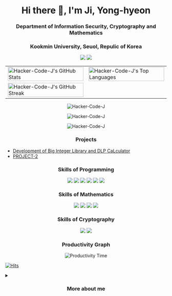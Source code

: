 
<!-- Replace YOUR-USERNAME with your actual Github username -->

<h1 align="center"> Hi there 👋, I'm Ji, Yong-hyeon </h1>
<h3 align="center"> Department of Information Security, Cryptography and Mathematics</h3>
<h3 align="center"> Kookmin University, Seuol, Repulic of Korea </h3>

<p align="center">
  <a href="https://www.linkedin.com/in/yong-hyeon-ji"><img src="https://img.shields.io/badge/-LinkedIn-blue?style=flat&logo=Linkedin&logoColor=white"></a>
  <a href="mailto:hacker3740@gmail.com"><img src="https://img.shields.io/badge/-Email-D14836?style=flat&logo=Gmail&logoColor=white"></a>
</p>

<p align="center">
  <table width="100%">
    <tr>
      <!-- First image on the left -->
      <td width="50%" valign="top">
        <img src="https://github-readme-stats.vercel.app/api?username=Hacker-Code-J&show_icons=true&theme=radical" alt="Hacker-Code-J's GitHub Stats" width="100%" />
      </td>
      <!-- Third image on the right, spanning the height of two rows -->
      <td width="50%" rowspan="2" valign="top">
        <img src="https://github-readme-stats.vercel.app/api/top-langs/?username=Hacker-Code-J&langs_count=8" alt="Hacker-Code-J's Top Languages" width="100%" />
      </td>
    </tr>
    <tr>
      <!-- Second image on the left -->
      <td width="50%" valign="top">
        <img src="https://github-readme-streak-stats.herokuapp.com/?user=Hacker-Code-J&theme=radical" alt="Hacker-Code-J's GitHub Streak" width="100%" />
      </td>
    </tr>
  </table>
</p>



<p align="center"> 
  <img src="https://github-readme-stats.vercel.app/api?username=Hacker-Code-J&show_icons=true&theme=radical" alt="Hacker-Code-J" />
</p>
 
<p align="center"> 
  <img src="https://github-readme-streak-stats.herokuapp.com/?user=Hacker-Code-J&theme=radical" alt="Hacker-Code-J" />
</p>

<p align="center"> 
  <img src="https://github-readme-stats.vercel.app/api/top-langs/?username=Hacker-Code-J&langs_count=8" alt="Hacker-Code-J" />
</p>

<h3 align="center"> Projects </h3>

<ul>
  <li><a href="https://github.com/Hacker-Code-J/PROJECT-1">Development of Big Integer Library and DLP CaLculator</a></li>
  <li><a href="https://github.com/Hacker-Code-J/PROJECT-2">PROJECT-2</a></li>
</ul>

<h3 align="center"> Skills of Programming </h3>

<p align="center">
  <img src="https://img.shields.io/badge/-LaTeX-008080?style=flat&logo=LaTeX&logoColor=white">
  <img src="https://img.shields.io/badge/-C-A8B9CC?style=flat&logo=C&logoColor=black">
  <img src="https://img.shields.io/badge/-SageMath-800442?style=flat&logo=Python&logoColor=white">
  <img src="https://img.shields.io/badge/-Python-3776AB?style=flat&logo=Python&logoColor=white">
  <img src="https://img.shields.io/badge/-Manim-FF69B4?style=flat&logo=Python&logoColor=white">
  <img src="https://img.shields.io/badge/-Haskell-5D4F85?style=flat&logo=Haskell&logoColor=white">
</p>

<h3 align="center"> Skills of Mathematics</h3>

<p align="center">
  <img src="https://img.shields.io/badge/Number%20Theory-9370DB?style=flat">
  <img src="https://img.shields.io/badge/Abstract%20Algebra-48D1CC?style=flat">
  <img src="https://img.shields.io/badge/Linear%20Algebra-FFA07A?style=flat">
  <img src="https://img.shields.io/badge/Probability%20Theory-FFD700?style=flat">
</p>

<h3 align="center"> Skills of Cryptography</h3>

<p align="center">
  <img src="https://img.shields.io/badge/Public%20Key%20Cryptography-20B2AA?style=flat">
  <img src="https://img.shields.io/badge/Quantum%20Cryptography-BA55D3?style=flat">
</p>

<h3 align="center"> Productivity Graph </h3>

<p align="center">
  <img src="https://github.com/Hacker-Code-J/Hacker-Code-J/blob/main/images/PRODUCTIVE_TIME.svg" alt="Productivity Time">
</p>

[![Hits](https://hits.seeyoufarm.com/api/count/incr/badge.svg?url=https%3A%2F%2Fgithub.com%2FHacker-Code-J&count_bg=%2320D7B2&title_bg=%23A163EF&icon=nintendogamecube.svg&icon_color=%23E7E7E7&title=Hacker-Code-J&edge_flat=false)](https://hits.seeyoufarm.com)

<details>
<summary><h3 align="center">More about me</h3></summary>

<h3 align="center"> About </h3>

<p>Additional information about you or your work.</p>

<h3 align="center"> Contact </h3>

<ul>
  <li>Email: hacker3740@gmail.com</li>
  <li>LinkedIn: <a href="https://www.linkedin.com/in/Hacker-Code-J/">Hacker-Code-J</a></li>
</ul>

</details>
